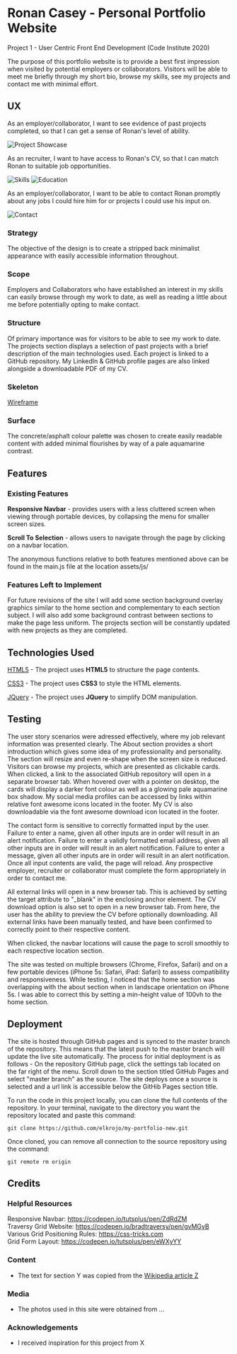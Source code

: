 # Ronan Casey - Personal Portfolio Website

<!-- One or two paragraphs providing an overview of your project. -->

Project 1 - User Centric Front End Development (Code Institute 2020)

<!-- Essentially, this part is your sales pitch. -->
The purpose of this portfolio website is to provide a best first impression when visited by potential employers or collaborators. Visitors will be able to meet me briefly through my short bio, browse my skills, see my projects and contact me with minimal effort.
 
## UX
 
As an employer/collaborator, I want to see evidence of past projects completed, so that I can get a sense of Ronan's level of ability.

![Project Showcase](https://raw.githubusercontent.com/elkrojo/my-portfolio-new/master/assets/img/portfolio-projects.png "Project Showcase")     


As an recruiter, I want to have access to Ronan's CV, so that I can match Ronan to suitable job opportunities.

![Skills](https://raw.githubusercontent.com/elkrojo/my-portfolio-new/master/assets/img/cv-skills.png "Skills")
![Education](https://raw.githubusercontent.com/elkrojo/my-portfolio-new/master/assets/img/cv-education.png "Education")     

As an employer/collaborator, I want to be able to contact Ronan promptly about any jobs I could hire him for or projects I could use his input on.

![Contact]( "Contact") 

### Strategy
The objective of the design is to create a stripped back minimalist appearance with easily accessible information throughout.

### Scope
Employers and Collaborators who have established an interest in my skills can easily browse through my work to date, as well as reading a little about me before potentially opting to make contact.

### Structure
Of primary importance was for visitors to be able to see my work to date. The projects section displays a selection of past projects with a brief description of the main technologies used. Each project is linked to a GitHub repository. My LinkedIn & GitHub profile pages are also linked alongside a downloadable PDF of my CV.

### Skeleton
[Wireframe](https://github.com/elkrojo/my-portfolio-new/blob/master/mock-up/my_port_desktop.jpeg)

### Surface
The concrete/asphalt colour palette was chosen to create easily readable content with added minimal flourishes by way of a pale aquamarine contrast.

## Features

### Existing Features
**Responsive Navbar** - provides users with a less cluttered screen when viewing through portable devices, by collapsing the menu for smaller screen sizes.       

**Scroll To Selection** - allows users to navigate through the page by clicking on a navbar location.     

The anonymous functions relative to both features mentioned above can be found in the main.js file at the location assets/js/     

### Features Left to Implement
For future revisions of the site I will add some section background overlay graphics similar to the home section and complementary to each section subject. I will also add some background contrast between sections to make the page less uniform. The projects section will be constantly updated with new projects as they are completed.

## Technologies Used

[HTML5](https://en.wikipedia.org/wiki/HTML5)
    - The project uses **HTML5** to structure the page contents.        

[CSS3](https://en.wikipedia.org/wiki/Cascading_Style_Sheets)
    - The project uses **CSS3** to style the HTML elements.     

[JQuery](https://jquery.com)
    - The project uses **JQuery** to simplify DOM manipulation.


## Testing

The user story scenarios were adressed effectively, where my job relevant information was presented clearly. 
The About section provides a short introduction which gives some idea of my professionality and personality. 
The section will resize and even re-shape when the screen size is reduced. 
Visitors can browse my projects, which are presented as clickable cards. When clicked, a link to the associated GitHub repository will open in a separate browser tab. 
When hovered over with a pointer on desktop, the cards will display a darker font colour as well as a glowing pale aquamarine box shadow. 
My social media profiles can be accessed by links within relative font awesome icons located in the footer. My CV is also downloadable via the font awesome download icon located in the footer.        

The contact form is sensitive to correctly formatted input by the user. 
Failure to enter a name, given all other inputs are in order will result in an alert notification. 
Failure to enter a validly formatted email address, given all other inputs are in order will result in an alert notification. 
Failure to enter a message, given all other inputs are in order will result in an alert notification. 
Once all input contents are valid, the page will reload. 
Any prospective employer, recruiter or collaborator must complete the form appropriately in order to contact me.        

All external links will open in a new browser tab. This is achieved by setting the target attribute to "_blank" in the enclosing anchor element. 
The CV download option is also set to open in a new browser tab. From here, the user has the ability to preview the CV before optionally downloading. 
All external links have been manually tested, and have been confirmed to correctly point to their respective content.       

When clicked, the navbar locations will cause the page to scroll smoothly to each respective location section.      

The site was tested on multiple browsers (Chrome, Firefox, Safari) and on a few portable devices (iPhone 5s: Safari, iPad: Safari) to assess compatibility and responsiveness. 
While testing, I noticed that the home section was overlapping with the about section when in landscape orientation on iPhone 5s. I was able to correct this by setting a min-height value of 100vh to the home section.        

## Deployment

The site is hosted through GitHub pages and is synced to the master branch of the repository. 
This means that the latest push to the master branch will update the live site automatically. 
The process for initial deployment is as follows - On the repository GitHub page, click the settings tab located on the far right of the menu. 
Scroll down to the section titled GitHub Pages and select "master branch" as the source. 
The site deploys once a source is selected and a url link is accessible below the GitHib Pages section title.       

To run the code in this project locally, you can clone the full contents of the repository. 
In your terminal, navigate to the directory you want the repository located and paste this command:      

`git clone https://github.com/elkrojo/my-portfolio-new.git`        

Once cloned, you can remove all connection to the source repository using the command:       

`git remote rm origin`       

## Credits

### Helpful Resources
Responsive Navbar: https://codepen.io/tutsplus/pen/ZdRdZM <br />
Traversy Grid Website: https://codepen.io/bradtraversy/pen/gvMGyB <br />
Various Grid Positioning Rules: https://css-tricks.com <br />
Grid Form Layout: https://codepen.io/tutsplus/pen/eWXyYY <br />

### Content
- The text for section Y was copied from the [Wikipedia article Z](https://en.wikipedia.org/wiki/Z)

### Media
- The photos used in this site were obtained from ...

### Acknowledgements

- I received inspiration for this project from X